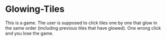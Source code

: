 # Glowing-Tiles
This is a game. 
The user is supposed to click tiles one by one that glow in the same order (including previous tiles that have glowed).
One wrong click and you lose the game.
